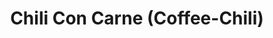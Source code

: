 ---
layout: blog
permalink: /chili-con-carne/
pagedesc: Chili Con Carne (Coffee-Chili)
title: Chili Con Carne (Coffee-Chili)
headline: Chili Con Carne (Coffee-Chili)
thumbnail: /wp-content/images/chili-con-carne.jpg
datafile: chili-con-carne
tags: [Faschiertes, Hauptspeise]
portionen: 6-8
htmlbeforeheadend: blog/htmlbeforeheadend.html
htmlbeforebodyend: blog/htmlbeforebodyend.html
---